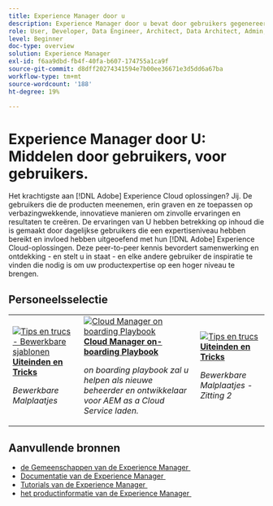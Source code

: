 ```yaml
---
title: Experience Manager door u
description: Experience Manager door u bevat door gebruikers gegenereerde inhoud. Die is gemaakt door dagelijkse gebruikers die in hun kennis van Adobe Experience Manager een niveau van deskundigheid en invloed hebben bereikt.
role: User, Developer, Data Engineer, Architect, Data Architect, Admin, Leader
level: Beginner
doc-type: overview
solution: Experience Manager
exl-id: f6aa9dbd-fb4f-40fa-b607-174755a1ca9f
source-git-commit: d8dff20274341594e7b00ee36671e3d5dd6a67ba
workflow-type: tm+mt
source-wordcount: '188'
ht-degree: 19%

---
```


# Experience Manager door U: Middelen door gebruikers, voor gebruikers.

Het krachtigste aan [!DNL Adobe] Experience Cloud oplossingen? Jij. De gebruikers die de producten meenemen, erin graven en ze toepassen op verbazingwekkende, innovatieve manieren om zinvolle ervaringen en resultaten te creëren. De ervaringen van U hebben betrekking op inhoud die is gemaakt door dagelijkse gebruikers die een expertiseniveau hebben bereikt en invloed hebben uitgeoefend met hun [!DNL Adobe] Experience Cloud-oplossingen. Deze peer-to-peer kennis bevordert samenwerking en ontdekking - en stelt u in staat - en elke andere gebruiker de inspiratie te vinden die nodig is om uw productexpertise op een hoger niveau te brengen.

<div id="recs-overview-body-1"></div>
<div id="recs-overview-body-2"></div>
<div id="recs-overview-body-3"></div>
<div id="recs-overview-body-4"></div>
<div id="recs-overview-body-5"></div>
<div id="recs-overview-body-6"></div>

<div id="staff-picks-section">

## Personeelsselectie

<table>
<tr>
  <td>
    <a href="/help/experience-manager/sites/expert-resources/champion-tips-1.md">
      <img alt="Tips en trucs - Bewerkbare sjablonen" src="https://video.tv.adobe.com/v/3409424?format=jpeg" />
    </a>
    <div>
      <a href="/help/experience-manager/sites/expert-resources/champion-tips-1.md">
    <strong> Uiteinden en Tricks </strong>
    </a>
    </div>
    <p>
    <em> Bewerkbare Malplaatjes </em>
    <p>
  </td>
  <td>
    <a href="/help/experience-manager/cloud-service/expert-resources/aem-champions/onboarding-playbook.md">
      <img alt="Cloud Manager on boarding Playbook" src="https://video.tv.adobe.com/v/3419299?format=jpeg" />
    </a>
    <div>
      <a href="/help/experience-manager/cloud-service/expert-resources/aem-champions/onboarding-playbook.md">
    <strong> Cloud Manager on-boarding Playbook </strong>
    </a>
    </div>
    <p>
    <em> on boarding playbook zal u helpen als nieuwe beheerder en ontwikkelaar voor AEM as a Cloud Service laden.</em>
    <p>
  </td>
  <td>
    <a href="/help/experience-manager/sites/expert-resources/champion-tips-2.md">
      <img alt="Tips en trucs" src="https://video.tv.adobe.com/v/3439843?format=jpeg&captions=dut" />
    </a>
    <div>
      <a href="/help/experience-manager/sites/expert-resources/champion-tips-2.md">
    <strong> Uiteinden en Tricks </strong>
    </a>
    </div>
    <p>
    <em> Bewerkbare Malplaatjes - Zitting 2 </em>
    <p>
  </td>
</tr>
</table>

</div>

## Aanvullende bronnen

* [&#x200B; de Gemeenschappen van de Experience Manager &#x200B;](https://experienceleaguecommunities.adobe.com/t5/adobe-experience-manager/ct-p/adobe-experience-manager-community)
* [&#x200B; Documentatie van de Experience Manager &#x200B;](https://experienceleague.adobe.com/docs/experience-manager-cloud-service.html?lang=nl-NL)
* [&#x200B; Tutorials van de Experience Manager &#x200B;](https://experienceleague.adobe.com/docs/experience-manager-learn/aem-tutorials/overview.html?lang=nl-NL)
* [&#x200B; het productinformatie van de Experience Manager &#x200B;](https://business.adobe.com/products/experience-manager/adobe-experience-manager.html)
